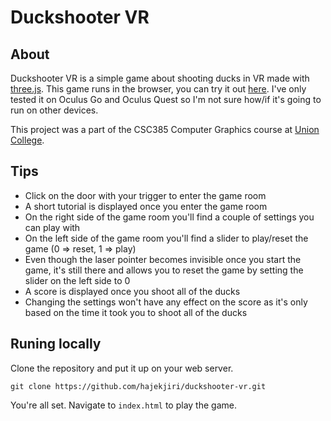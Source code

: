 # Duckshooter VR
## About
Duckshooter VR is a simple game about shooting ducks in VR made with [three.js](https://github.com/mrdoob/three.js). This game runs in the browser, you can try it out [here](https://hajekjiri.github.io/duckshooter-vr). I've only tested it on Oculus Go and Oculus Quest so I'm not sure how/if it's going to run on other devices.

This project was a part of the CSC385 Computer Graphics course at [Union College](https://union.edu).

## Tips
* Click on the door with your trigger to enter the game room
* A short tutorial is displayed once you enter the game room
* On the right side of the game room you'll find a couple of settings you can play with
* On the left side of the game room you'll find a slider to play/reset the game (0 => reset, 1 => play)
* Even though the laser pointer becomes invisible once you start the game, it's still there and allows you to reset the game by setting the slider on the left side to 0
* A score is displayed once you shoot all of the ducks
* Changing the settings won't have any effect on the score as it's only based on the time it took you to shoot all of the ducks

## Runing locally
Clone the repository and put it up on your web server.
```
git clone https://github.com/hajekjiri/duckshooter-vr.git
```

You're all set. Navigate to `index.html` to play the game.
